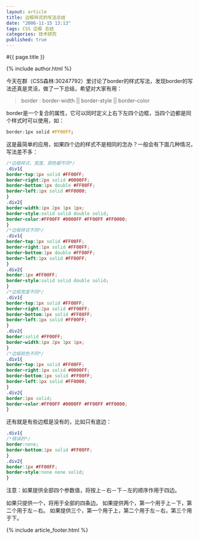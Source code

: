 ```yaml
---
layout: article
title: 边框样式的写法总结
date: "2006-11-15 13:13"
tags: CSS 边框 总结
categories: 技术研究
published: true
---
```


#{{ page.title }}

{% include author.html %}

今天在群（CSS森林:30247792）里讨论了border的样式写法，发现border的写法还真是灵活，做了一下总结，希望对大家有用：

> border : border-width || border-style || border-color 

border是一个复合的属性，它可以同时定义上右下左四个边框，当四个边都是同个样式时可以使用，如：

```css
border:1px solid #FF00FF;
```

这是最简单的应用，如果四个边的样式不是相同的怎办？一般会有下面几种情况，写法差不多：

```css
/*边框样式、宽度、颜色都不同*/
.div1{
border-top:1px solid #FF00FF;
border-right:2px solid #0000FF;
border-bottom:1px double #FF00FF;
border-left:1px solid #FF0000;
}
.div2{
border-width:1px 2px 1px 1px;
border-style:solid solid double solid;
border-color:#FF00FF #0000FF #FF00FF #FF0000;
}
/*边框样式不同*/
.div1{
border-top:1px solid #FF00FF;
border-right:1px solid #FF00FF;
border-bottom:1px double #FF00FF;
border-left:1px solid #FF00FF;
}
.div2{
border:1px #FF00FF;
border-style:solid solid double solid;
}
/*边框宽度不同*/
.div1{
border-top:1px solid #FF00FF;
border-right:2px solid #FF00FF;
border-bottom:1px solid #FF00FF;
border-left:1px solid #FF00FF;
}
.div2{
border:solid #FF00FF;
border-width:1px 2px 1px 1px;
}
/*边框颜色不同*/
.div1{
border-top:1px solid #FF00FF;
border-right:1px solid #0000FF;
border-bottom:1px solid #FF00FF;
border-left:1px solid #FF0000;
}
.div2{
border:1px solid;
border-color:#FF00FF #0000FF #FF00FF #FF0000;
}
```

还有就是有些边框是没有的，比如只有底边：

```css
.div1{
/*错误的*/
border:none;
border-bottom:1px solid #FF00FF;
}
.div2{
border:1px #FF00FF;
border-style:none none solid;
}
```

注意：如果提供全部四个参数值，将按上－右－下－左的顺序作用于四边。

如果只提供一个，将用于全部的四条边。
如果提供两个，第一个用于上－下，第二个用于左－右。
如果提供三个，第一个用于上，第二个用于左－右，第三个用于下。

{% include article_footer.html %}
